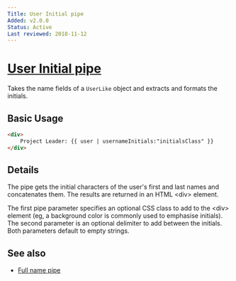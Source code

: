 ```yaml
---
Title: User Initial pipe
Added: v2.0.0
Status: Active
Last reviewed: 2018-11-12
---
```


# [User Initial pipe](../../../lib/core/src/lib/pipes/user-initial.pipe.ts "Defined in user-initial.pipe.ts")

Takes the name fields of a `UserLike` object and extracts and formats the initials.

## Basic Usage

<!-- {% raw %} -->

```HTML
<div>
    Project Leader: {{ user | usernameInitials:"initialsClass" }}
</div>
```

<!-- {% endraw %} -->

## Details

The pipe gets the initial characters of the user's first and last names and
concatenates them. The results are returned in an HTML &lt;div> element.

The first pipe parameter specifies an optional CSS class to add to the &lt;div>
element (eg, a background color is commonly used to emphasise initials). The
second parameter is an optional delimiter to add between the initials.
Both parameters default to empty strings.

## See also

-   [Full name pipe](full-name.pipe.md)

